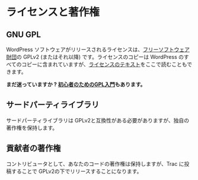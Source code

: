 <!--
# Licensing &amp; Copyright
-->

# ライセンスと著作権

## GNU GPL

<!--
The license under which the WordPress software is released is the GPLv2 (or later) from the [Free Software Foundation](http://www.fsf.org/). A copy of the license is included with every copy of WordPress, but you can also read [the text of the license](https://wordpress.org/about/gpl/) here.
-->

WordPress ソフトウェアがリリースされるライセンスは、[フリーソフトウェア財団](http://www.fsf.org/)の GPLv2 (またはそれ以降) です。ライセンスのコピーは WordPress のすべてのコピーに含まれていますが、[ライセンスのテキスト](https://wordpress.org/about/gpl/)をここで読むこともできます。

<!--
*Still lost? We have a [beginner’s GPL primer](https://make.wordpress.org/community/handbook/wordcamp-organizer/planning-details/gpl-primer/), too.*
-->

**まだ迷っていますか ? [初心者のためのGPL入門](https://make.wordpress.org/community/handbook/wordcamp-organizer/planning-details/gpl-primer/)もあります。**

<!--
## Third Party Libraries
-->

## サードパーティライブラリ

<!--
Third-Party libraries must be GPLv2 compatible, but retain their own copyright.
-->

サードパーティライブラリは GPLv2と互換性がある必要がありますが、独自の著作権を保持します。

<!--
## Contributor Copyright
-->

## 貢献者の著作権

<!--
As a contributor, you retain the copyright to your code, however by submitting it to Trac you are releasing it under the GPLv2.
-->

コントリビュータとして、あなたのコードの著作権は保持しますが、Trac に投稿することで GPLv2の下でリリースすることになります。
